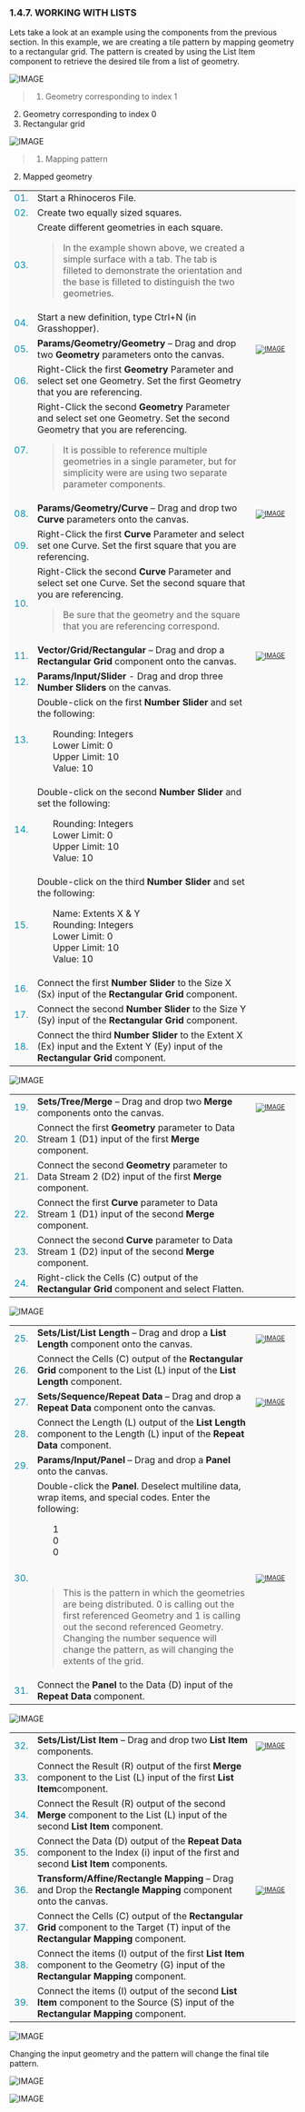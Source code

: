 <style>
td:nth-child(1) {color: #008DB2}
td:nth-child(3)	{font-size: 70%;width: 15%;}
td {background-color: #F9F9F9;}
thead {display: none}
</style>
### 1.4.7. WORKING WITH LISTS

Lets take a look at an example using the components from the previous section. In this example, we are creating a tile pattern by mapping geometry to a rectangular grid. The pattern is created by using the List Item component to retrieve the desired tile from a list of geometry.

![IMAGE](images/1-4-7/1-4-7_001-working-with-lists.png)
>1. Geometry corresponding to index 1
2. Geometry corresponding to index 0
3. Rectangular grid

![IMAGE](images/1-4-7/1-4-7_002-mapping.png)
>1. Mapping pattern
2. Mapped geometry




||||
|--|--|--|
|01.| Start a Rhinoceros File. ||
|02.| Create two equally sized squares.||
|03.| Create different geometries in each square.<br><blockquote>In the example shown above, we created a simple surface with a tab. The tab is filleted to demonstrate the orientation and the base is filleted to distinguish the two geometries.</blockquote>||
|04.| Start a new definition, type Ctrl+N (in Grasshopper).||
|05.| **Params/Geometry/Geometry** – Drag and drop two **Geometry** parameters onto the canvas.| [![IMAGE](images/1-4-7/1-4-7_003-geometry.png)](../appendix/index-of-components.html#PGGeo)|
|06.| Right-Click the first **Geometry** Parameter and select set one Geometry. Set the first Geometry that you are referencing. ||
|07.| Right-Click the second **Geometry** Parameter and select set one Geometry. Set the second Geometry that you are referencing. <br><blockquote>It is possible to reference multiple geometries in a single parameter, but for simplicity were are using two separate parameter components.</blockquote>||
|08.| **Params/Geometry/Curve** – Drag and drop two **Curve** parameters onto the canvas.|[![IMAGE](images/1-4-7/1-4-7_004-curve.png)](../appendix/index-of-components.html#PGCrv)|
|09.| Right-Click the first **Curve** Parameter and select set one Curve. Set the first square that you are referencing.||
|10.| Right-Click the second **Curve** Parameter and select set one Curve. Set the second square that you are referencing. <br><blockquote>Be sure that the geometry and the square that you are referencing correspond.</blockquote>||
|11.| **Vector/Grid/Rectangular** – Drag and drop a **Rectangular Grid** component onto the canvas. |[![IMAGE](images/1-4-7/1-4-7_005-rectangular-grid.png)](../appendix/index-of-components.html#VGRecGrid)|
|12.| **Params/Input/Slider** - Drag and drop three **Number Sliders** on the canvas. ||
|13.| Double-click on the first **Number Slider** and set the following:<ul>Rounding: Integers<br>Lower Limit: 0<br>Upper Limit: 10<br>Value: 10 </ul>||
|14.| Double-click on the second **Number Slider** and set the following:<ul>Rounding: Integers<br>Lower Limit: 0<br>Upper Limit: 10<br>Value: 10 </ul>||
|15.| Double-click on the third **Number Slider** and set the following:<ul>Name: Extents X & Y<br>Rounding: Integers<br>Lower Limit: 0<br>Upper Limit: 10<br>Value: 10 </ul>||
|16.| Connect the first **Number Slider** to the Size X (Sx) input of the **Rectangular Grid** component.||
|17.| Connect the second **Number Slider** to the Size Y (Sy) input of the **Rectangular Grid** component.||
|18.| Connect the third **Number Slider** to the Extent X (Ex) input and the Extent Y (Ey) input of the **Rectangular Grid** component.|||

![IMAGE](images/1-4-7/1-4-7_006-definition-1.png)

||||
|--|--|--|
|19.| **Sets/Tree/Merge** – Drag and drop two **Merge** components onto the canvas.|[![IMAGE](images/1-4-7/1-4-7_007-merge.png)](../appendix/index-of-components.html#STMerge)|
|20.| Connect the first **Geometry** parameter to Data Stream 1 (D1) input of the first **Merge** component. ||
|21.| Connect the second **Geometry** parameter to Data Stream 2 (D2) input of the first **Merge** component. ||
|22.| Connect the first **Curve** parameter to Data Stream 1 (D1) input of the second **Merge** component. ||
|23.| Connect the second **Curve** parameter to Data Stream 1 (D2) input of the second **Merge** component. ||
|24.| Right-click the Cells (C) output of the **Rectangular Grid** component and select Flatten. |||

![IMAGE](images/1-4-7/1-4-7_008-definition-2.png)

||||
|--|--|--|
|25.| **Sets/List/List Length** – Drag and drop a **List Length** component onto the canvas.|[![IMAGE](images/1-4-7/1-4-7_009-list-length.png)](../appendix/index-of-components.html#SLLng)|
|26.| Connect the Cells (C) output of the **Rectangular Grid** component to the List (L) input of the **List Length** component. ||
|27.| **Sets/Sequence/Repeat Data** – Drag and drop a **Repeat Data** component onto the canvas.|[![IMAGE](images/1-4-7/1-4-7_010-repeat-data.png)](../appendix/index-of-components.html#SSRepeat)|
|28.| Connect the Length (L) output of the **List Length** component to the Length (L) input of the **Repeat Data** component. ||
|29.| **Params/Input/Panel** – Drag and drop a **Panel** onto the canvas.||
|30.| Double-click the **Panel**. Deselect multiline data, wrap items, and special codes. Enter the following:<ul>1<br>0<br>0</ul><br><blockquote>This is the pattern in which the geometries are being distributed. 0 is calling out the first referenced Geometry and 1 is calling out the second referenced Geometry. Changing the number sequence will change the pattern, as will changing the extents of the grid.</blockquote>|[![IMAGE](images/1-4-7/1-4-7_011-panel.png)](../appendix/index-of-components.html#PIPanel)|
|31.| Connect the **Panel** to the Data (D) input of the **Repeat Data** component.|||

![IMAGE](images/1-4-7/1-4-7_012-definition-3.png)

||||
|--|--|--|
|32.| **Sets/List/List Item** – Drag and drop two **List Item** components.|[![IMAGE](images/1-4-7/1-4-7_013-list-item.png)](../appendix/index-of-components.html#SLItem)|
|33.| Connect the Result (R) output of the first **Merge** component to the List (L) input of the first **List Item**component.||
|34.| Connect the Result (R) output of the second **Merge** component to the List (L) input of the second **List Item** component.||
|35.| Connect the Data (D) output of the **Repeat Data** component to the Index (i) input of the first and second **List Item** components.||
|36.| **Transform/Affine/Rectangle Mapping** – Drag and Drop the **Rectangle Mapping** component onto the canvas.|[![IMAGE](images/1-4-7/1-4-7_014-rectangle-mapping.png)](../appendix/index-of-components.html#TARecMap)|
|37.| Connect the Cells (C) output of the **Rectangular Grid** component to the Target (T) input of the **Rectangular Mapping** component.||
|38.| Connect the items (I) output of the first **List Item** component to the Geometry (G) input of the **Rectangular Mapping** component.||
|39.| Connect the items (I) output of the second **List Item** component to the Source (S) input of the **Rectangular Mapping** component.|||

![IMAGE](images/1-4-7/1-4-7_015-definition-4.png)

Changing the input geometry and the pattern will change the final tile pattern.

![IMAGE](images/1-4-7/1-4-7_016-example-results.png)

![IMAGE](images/1-4-7/1-4-7_017-large-example.png)
